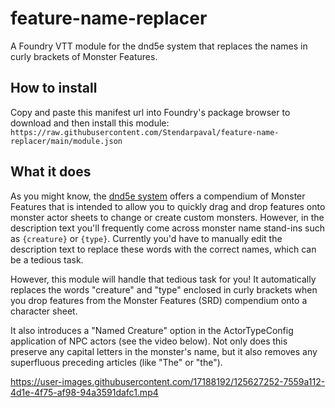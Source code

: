 # feature-name-replacer
 A Foundry VTT module for the dnd5e system that replaces the names in curly brackets of Monster Features.
 
 
## How to install
Copy and paste this manifest url into Foundry's package browser to download and then install this module: `https://raw.githubusercontent.com/Stendarpaval/feature-name-replacer/main/module.json`

## What it does
As you might know, the [dnd5e system](https://gitlab.com/foundrynet/dnd5e) offers a compendium of Monster Features that is intended to allow you to quickly drag and drop features onto monster actor sheets to change or create custom monsters. However, in the description text you'll frequently come across monster name stand-ins such as `{creature}` or `{type}`. Currently you'd have to manually edit the description text to replace these words with the correct names, which can be a tedious task. 

However, this module will handle that tedious task for you! It automatically replaces the words "creature" and "type" enclosed in curly brackets when you drop features from the Monster Features (SRD) compendium onto a character sheet. 

It also introduces a "Named Creature" option in the ActorTypeConfig application of NPC actors (see the video below). Not only does this preserve any capital letters in the monster's name, but it also removes any superfluous preceding articles (like "The" or "the").

https://user-images.githubusercontent.com/17188192/125627252-7559a112-4d1e-4f75-af98-94a3591dafc1.mp4

